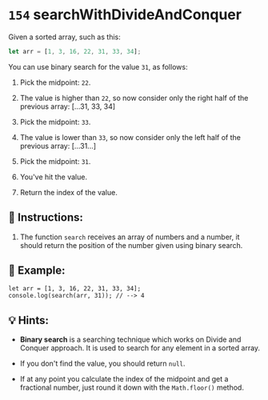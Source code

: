 # `154` searchWithDivideAndConquer

Given a sorted array, such as this:

```js
let arr = [1, 3, 16, 22, 31, 33, 34];
```

You can use binary search for the value `31`, as follows:

1. Pick the midpoint: `22`.

2. The value is higher than `22`, so now consider only the right half of the previous array: [...31, 33, 34]

3. Pick the midpoint: `33`.

4. The value is lower than `33`, so now consider only the left half of the previous array: [...31...]

5. Pick the midpoint: `31`.

6. You've hit the value.

7. Return the index of the value.

## 📝 Instructions:

1. The function `search` receives an array of numbers and a number, it should return the position of the number given using binary search.

## 📎 Example: 

```Js
let arr = [1, 3, 16, 22, 31, 33, 34];
console.log(search(arr, 31)); // --> 4
```

## 💡 Hints:

+ **Binary search** is a searching technique which works on Divide and Conquer approach. It is used to search for any element in a sorted array.  

+ If you don't find the value, you should return `null`.

+ If at any point you calculate the index of the midpoint and get a fractional number, just round it down with the `Math.floor()` method.

